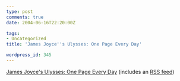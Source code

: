 ```yaml
---
type: post
comments: true
date: 2004-06-16T22:20:00Z

tags:
- Uncategorized
title: 'James Joyce''s Ulysses: One Page Every Day'

wordpress_id: 345
---
```


[James Joyce's Ulysses: One Page Every Day](http://botheration.org/ulysses/index.html) (includes an [RSS feed](http://botheration.org/ulysses/rss.php))
